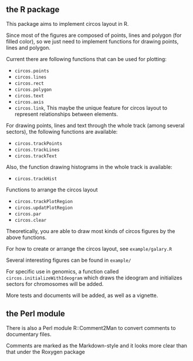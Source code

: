 ## the R package

This package aims to implement circos layout in R.

Since most of the figures are composed of points, lines and polygon (for filled color),
so we just need to implement functions for drawing points, lines and polygon.

Current there are following functions that can be used for plotting:
- `circos.points`
- `circos.lines`
- `circos.rect`
- `circos.polygon`
- `circos.text`
- `circos.axis`
- `circos.link`, This maybe the unique feature for circos layout to represent relationships between elements.

For drawing points, lines and text through the whole track (among several sectors), the following functions are available:
- `circos.trackPoints`
- `circos.trackLines`
- `circos.trackText`

Also, the function drawing histograms in the whole track is available:
- `circos.trackHist`

Functions to arrange the circos layout
- `circos.trackPlotRegion`
- `circos.updatPlotRegion`
- `circos.par`
- `circos.clear`

Theoretically, you are able to draw most kinds of circos figures by the above functions.

For how to create or arrange the circos layout, see `example/galary.R`

Several interesting figures can be found in `example/`

For specific use in genomics, a function called `circos.initializeWithIdeogram` which draws the ideogram and initializes sectors for chromosomes will be added.

More tests and documents will be added, as well as a vignette.


## the Perl module

There is also a Perl module R::Comment2Man to convert comments to documentary files.

Comments are marked as the Markdown-style and it looks more clear than that under the Roxygen package
